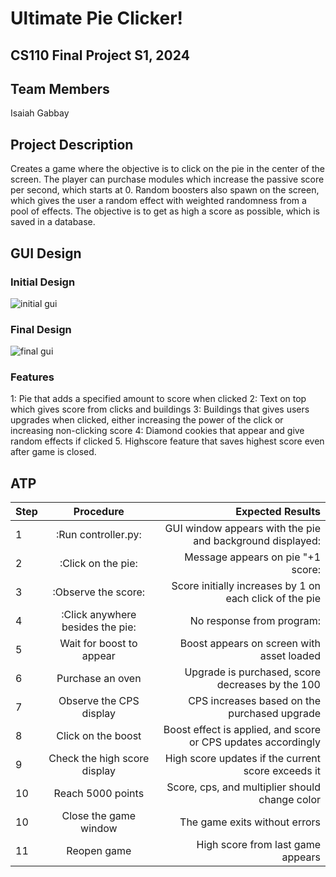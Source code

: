 # Ultimate Pie Clicker! 
## CS110 Final Project S1, 2024
## Team Members
Isaiah Gabbay

## Project Description
Creates a game where the objective is to click on the pie in the center of the screen. The player can purchase modules which increase the passive score per second, which starts at 0. Random boosters also spawn on the screen, which gives the user a random effect with weighted randomness from a pool of effects. The objective is to get as high a score as possible, which is saved in a database.
## GUI Design

### Initial Design
![initial gui](assets/firstgui.jpg)
### Final Design
![final gui](assets/finalgui.jpg)


### Features
1: Pie that adds a specified amount to score when clicked
2: Text on top which gives score from clicks and buildings
3: Buildings that gives users upgrades when clicked, either increasing the power of the click or increasing non-clicking score
4: Diamond cookies that appear and give random effects if clicked
5. Highscore feature that saves highest score even after game is closed.
## ATP
| Step                 |Procedure             |Expected Results                   |
|----------------------|:--------------------:|----------------------------------:|
| 1                    |:Run controller.py:|GUI window appears with the pie and background displayed:|
| 2                    |:Click on the pie:|Message appears on pie "+1 score:|
| 3                    |:Observe the score:|Score initially increases by 1 on each click of the pie |
| 4                    |:Click anywhere besides the pie:|No response from program:|
| 5                    | Wait for boost to appear|Boost appears on screen with asset loaded|
| 6                    | Purchase an oven | Upgrade is purchased, score decreases by the 100 |
| 7                    | Observe the CPS display | CPS increases based on the purchased upgrade |
| 8                    | Click on the boost | Boost effect is applied, and score or CPS updates accordingly |
| 9                    | Check the high score display | High score updates if the current score exceeds it |
| 10                   | Reach 5000 points | Score, cps, and multiplier should change color|
| 10                   | Close the game window | The game exits without errors |
| 11                   | Reopen game | High score from last game appears |













